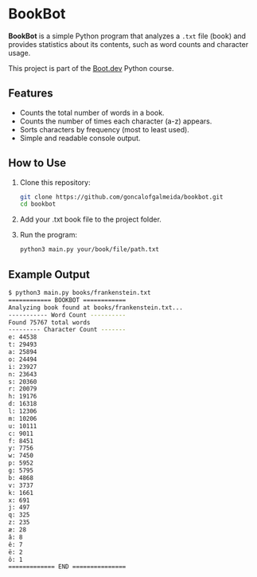 # BookBot

**BookBot** is a simple Python program that analyzes a `.txt` file (book) and provides statistics about its contents, such as word counts and character usage.

This project is part of the [Boot.dev](https://www.boot.dev) Python course.

## Features

- Counts the total number of words in a book.
- Counts the number of times each character (a-z) appears.
- Sorts characters by frequency (most to least used).
- Simple and readable console output.

## How to Use

1. Clone this repository:
   ```bash
   git clone https://github.com/goncalofgalmeida/bookbot.git
   cd bookbot

2. Add your .txt book file to the project folder.

3. Run the program:
   ```bash
   python3 main.py your/book/file/path.txt

## Example Output
```bash
$ python3 main.py books/frankenstein.txt
============ BOOKBOT ============
Analyzing book found at books/frankenstein.txt...
----------- Word Count ----------
Found 75767 total words
--------- Character Count -------
e: 44538
t: 29493
a: 25894
o: 24494
i: 23927
n: 23643
s: 20360
r: 20079
h: 19176
d: 16318
l: 12306
m: 10206
u: 10111
c: 9011
f: 8451
y: 7756
w: 7450
p: 5952
g: 5795
b: 4868
v: 3737
k: 1661
x: 691
j: 497
q: 325
z: 235
æ: 28
â: 8
ê: 7
ë: 2
ô: 1
============= END ===============
